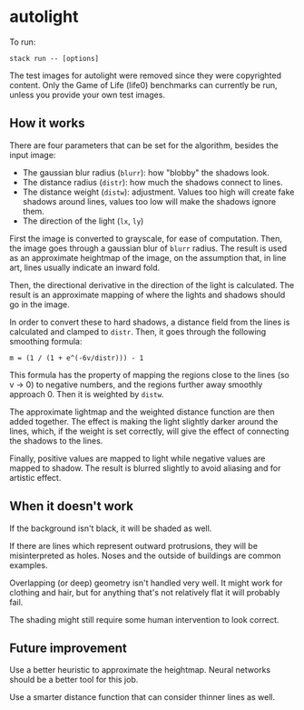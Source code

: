 # autolight

To run:

    stack run -- [options]

The test images for autolight were removed since they were copyrighted content.
Only the Game of Life (life0) benchmarks can currently be run, unless you
provide your own test images.

## How it works

There are four parameters that can be set for the algorithm, besides the input
image:

- The gaussian blur radius (`blurr`): how "blobby" the shadows look.
- The distance radius (`distr`): how much the shadows connect to lines.
- The distance weight (`distw`): adjustment. Values too high will create fake
  shadows around lines, values too low will make the shadows ignore them.
- The direction of the light (`lx`, `ly`)

First the image is converted to grayscale, for ease of computation. Then, the
image goes through a gaussian blur of `blurr` radius. The result is used as an
approximate heightmap of the image, on the assumption that, in line art, lines
usually indicate an inward fold.

Then, the directional derivative in the direction of the light is calculated.
The result is an approximate mapping of where the lights and shadows should go
in the image.

In order to convert these to hard shadows, a distance field from the lines is
calculated and clamped to `distr`. Then, it goes through the following
smoothing formula:

    m = (1 / (1 + e^(-6v/distr))) - 1

This formula has the property of mapping the regions close to the lines (so v
-> 0) to negative numbers, and the regions further away smoothly approach 0.
Then it is weighted by `distw`.

The approximate lightmap and the weighted distance function are then added
together. The effect is making the light slightly darker around the lines,
which, if the weight is set correctly, will give the effect of connecting the
shadows to the lines.

Finally, positive values are mapped to light while negative values are mapped
to shadow. The result is blurred slightly to avoid aliasing and for artistic
effect.

## When it doesn't work

If the background isn't black, it will be shaded as well.

If there are lines which represent outward protrusions, they will be
misinterpreted as holes. Noses and the outside of buildings are common examples.

Overlapping (or deep) geometry isn't handled very well. It might work for
clothing and hair, but for anything that's not relatively flat it will probably
fail.

The shading might still require some human intervention to look correct.

## Future improvement

Use a better heuristic to approximate the heightmap. Neural networks should be
a better tool for this job.

Use a smarter distance function that can consider thinner lines as well.

